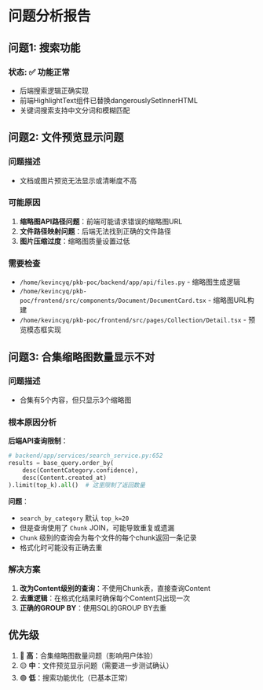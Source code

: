 # 问题分析报告

## 问题1: 搜索功能
### 状态: ✅ 功能正常
- 后端搜索逻辑正确实现
- 前端HighlightText组件已替换dangerouslySetInnerHTML
- 关键词搜索支持中文分词和模糊匹配

## 问题2: 文件预览显示问题
### 问题描述
- 文档或图片预览无法显示或清晰度不高

### 可能原因
1. **缩略图API路径问题**：前端可能请求错误的缩略图URL
2. **文件路径映射问题**：后端无法找到正确的文件路径
3. **图片压缩过度**：缩略图质量设置过低

### 需要检查
- `/home/kevincyq/pkb-poc/backend/app/api/files.py` - 缩略图生成逻辑
- `/home/kevincyq/pkb-poc/frontend/src/components/Document/DocumentCard.tsx` - 缩略图URL构建
- `/home/kevincyq/pkb-poc/frontend/src/pages/Collection/Detail.tsx` - 预览模态框实现

## 问题3: 合集缩略图数量显示不对
### 问题描述
- 合集有5个内容，但只显示3个缩略图

### 根本原因分析
**后端API查询限制**：
```python
# backend/app/services/search_service.py:652
results = base_query.order_by(
    desc(ContentCategory.confidence),
    desc(Content.created_at)
).limit(top_k).all()  # 这里限制了返回数量
```

**问题**：
- `search_by_category` 默认 `top_k=20`
- 但是查询使用了 `Chunk` JOIN，可能导致重复或遗漏
- `Chunk` 级别的查询会为每个文件的每个chunk返回一条记录
- 格式化时可能没有正确去重

### 解决方案
1. **改为Content级别的查询**：不使用Chunk表，直接查询Content
2. **去重逻辑**：在格式化结果时确保每个Content只出现一次
3. **正确的GROUP BY**：使用SQL的GROUP BY去重

## 优先级
1. 🔴 **高**：合集缩略图数量问题（影响用户体验）
2. 🟡 **中**：文件预览显示问题（需要进一步测试确认）
3. 🟢 **低**：搜索功能优化（已基本正常）
